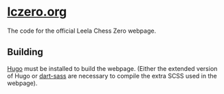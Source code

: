 # [lczero.org](https://lczero.org)

The code for the official Leela Chess Zero webpage.

## Building

[Hugo](https://gohugo.io/) must be installed to build the webpage. (Either the extended version of Hugo or [dart-sass](https://gohugo.io/hugo-pipes/transpile-sass-to-css/#dart-sass) are necessary to compile the extra SCSS used in the webpage).
